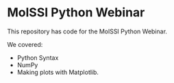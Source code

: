 # MolSSI Python Webinar

This repository has code for the MolSSI Python Webinar.

We covered:
* Python Syntax
* NumPy
* Making plots with Matplotlib.